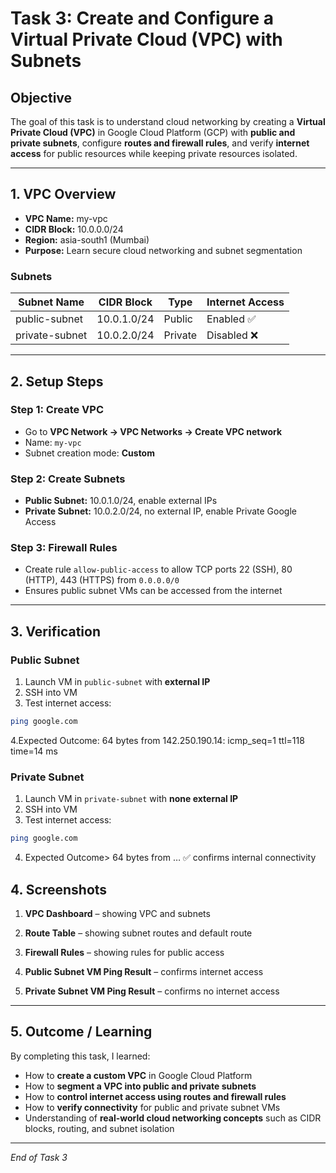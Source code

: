 # Task 3: Create and Configure a Virtual Private Cloud (VPC) with Subnets

## Objective
The goal of this task is to understand cloud networking by creating a **Virtual Private Cloud (VPC)** in Google Cloud Platform (GCP) with **public and private subnets**, configure **routes and firewall rules**, and verify **internet access** for public resources while keeping private resources isolated.

---

## 1. VPC Overview

- **VPC Name:** my-vpc  
- **CIDR Block:** 10.0.0.0/24  
- **Region:** asia-south1 (Mumbai)  
- **Purpose:** Learn secure cloud networking and subnet segmentation  

### Subnets

| Subnet Name    | CIDR Block   | Type     | Internet Access |
|----------------|------------|---------|----------------|
| public-subnet  | 10.0.1.0/24 | Public  | Enabled ✅ |
| private-subnet | 10.0.2.0/24 | Private | Disabled ❌ |

---

## 2. Setup Steps

### Step 1: Create VPC
- Go to **VPC Network → VPC Networks → Create VPC network**  
- Name: `my-vpc`  
- Subnet creation mode: **Custom**  

### Step 2: Create Subnets
- **Public Subnet:** 10.0.1.0/24, enable external IPs  
- **Private Subnet:** 10.0.2.0/24, no external IP, enable Private Google Access  

### Step 3: Firewall Rules
- Create rule `allow-public-access` to allow TCP ports 22 (SSH), 80 (HTTP), 443 (HTTPS) from `0.0.0.0/0`  
- Ensures public subnet VMs can be accessed from the internet  

---

## 3. Verification

### Public Subnet
1. Launch VM in `public-subnet` with **external IP**  
2. SSH into VM  
3. Test internet access:
```bash
ping google.com
```
4.Expected Outcome: 64 bytes from 142.250.190.14: icmp_seq=1 ttl=118 time=14 ms


### Private Subnet
1. Launch VM in `private-subnet` with **none external IP**  
2. SSH into VM  
3. Test internet access:
```bash
ping google.com
```
4. Expected Outcome> 64 bytes from … ✅ confirms internal connectivity

## 4. Screenshots

1. **VPC Dashboard** – showing VPC and subnets  

2. **Route Table** – showing subnet routes and default route  

3. **Firewall Rules** – showing rules for public access  

4. **Public Subnet VM Ping Result** – confirms internet access  

6. **Private Subnet VM Ping Result** – confirms no internet access  

---

## 5. Outcome / Learning

By completing this task, I learned:

- How to **create a custom VPC** in Google Cloud Platform  
- How to **segment a VPC into public and private subnets**  
- How to **control internet access using routes and firewall rules**  
- How to **verify connectivity** for public and private subnet VMs  
- Understanding of **real-world cloud networking concepts** such as CIDR blocks, routing, and subnet isolation

---

*End of Task 3*
